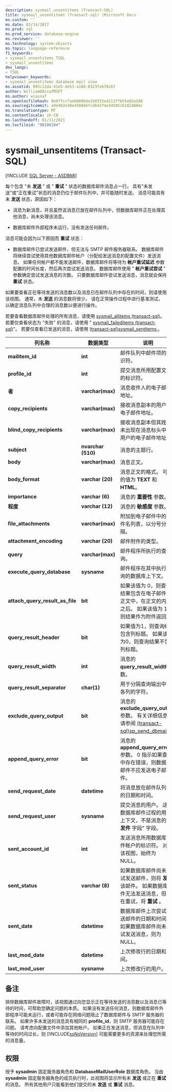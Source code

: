 ```yaml
---
description: sysmail_unsentitems (Transact-SQL)
title: sysmail_unsentitems (Transact-sql) |Microsoft Docs
ms.custom: ''
ms.date: 03/14/2017
ms.prod: sql
ms.prod_service: database-engine
ms.reviewer: ''
ms.technology: system-objects
ms.topic: language-reference
f1_keywords:
- sysmail_unsentitems_TSQL
- sysmail_unsentitems
dev_langs:
- TSQL
helpviewer_keywords:
- sysmail_unsentitems database mail view
ms.assetid: 993c12da-41e5-4e53-a188-0323feb70c67
author: WilliamDAssafMSFT
ms.author: wiassaf
ms.openlocfilehash: 0e8ffcc7ae60096de1b0355ed113ffb55e02e286
ms.sourcegitcommit: a9e982e30e458866fcd64374e3458516182d604c
ms.translationtype: MT
ms.contentlocale: zh-CN
ms.lasthandoff: 01/11/2021
ms.locfileid: "98100104"
---
```

# <a name="sysmail_unsentitems-transact-sql"></a>sysmail_unsentitems (Transact-SQL)
[!INCLUDE [SQL Server - ASDBMI](../../includes/applies-to-version/sql-asdbmi.md)]

  每个包含 "未 **发送** " 或 " **重试** " 状态的数据库邮件消息占一行。 具有“未发送”或“正在重试”状态的消息仍位于邮件队列中，并可能随时发送。 消息可能具有未 **发送** 状态，原因如下：  
  
-   消息为新消息，并且虽然该消息已放在邮件队列中，但数据库邮件正在处理其他消息，尚未处理该消息。  
  
-   数据库邮件外部程序未运行，没有发送任何邮件。  
  
 消息可能会因为以下原因而 **重试** 状态：  
  
-   数据库邮件已尝试发送邮件，但无法与 SMTP 邮件服务器联系。 数据库邮件将继续尝试使用其他数据库邮件帐户（分配给发送消息的配置文件）发送消息。 如果任何帐户都不能发送邮件，数据库邮件将等待为 **帐户重试延迟** 参数配置的时间长度，然后再次尝试发送消息。 数据库邮件使用 " **帐户重试尝试** " 参数确定尝试发送消息的次数。 只要数据库邮件尝试发送消息，消息就会保持 **重试** 状态。  
  
 如果要查看正在等待发送的消息数以及消息已在邮件队列中存在的时间，则请使用该视图。 通常，未 **发送** 的消息数将很少。 请在正常操作过程中进行基准测试，以确定消息队列中合理的消息数以便进行操作。  
  
 若要查看数据库邮件处理的所有消息，请使用 [sysmail_allitems &#40;transact-sql&#41;](../../relational-databases/system-catalog-views/sysmail-allitems-transact-sql.md)。 若要仅查看状态为 "失败" 的消息，请使用 " [sysmail_faileditems &#40;transact-sql&#41;](../../relational-databases/system-catalog-views/sysmail-faileditems-transact-sql.md)"。 若要仅查看已发送的消息，请使用 [&#40;transact-sql&#41;sysmail_sentitems ](../../relational-databases/system-catalog-views/sysmail-sentitems-transact-sql.md)。  
  
|列名称|数据类型|说明|  
|-----------------|---------------|-----------------|  
|**mailitem_id**|**int**|邮件队列中邮件项的标识符。|  
|**profile_id**|**int**|提交消息所用配置文件的标识符。|  
|**者**|**varchar(max)**|消息收件人的电子邮件地址。|  
|**copy_recipients**|**varchar(max)**|接收消息副本的用户的电子邮件地址。|  
|**blind_copy_recipients**|**varchar(max)**|接收消息副本但其姓名未出现在消息标头中的用户的电子邮件地址。|  
|**subject**|**nvarchar (510)**|消息的主题行。|  
|**body**|**varchar(max)**|消息正文。|  
|**body_format**|**varchar (20)**|消息正文的格式。 可能的值为 **TEXT** 和 **HTML**。|  
|**importance**|**varchar (6)**|消息的 **重要性** 参数。|  
|**程度**|**varchar (12)**|消息的 **敏感度** 参数。|  
|**file_attachments**|**varchar(max)**|附加到电子邮件中的文件名列表，以分号分隔。|  
|**attachment_encoding**|**varchar (20)**|邮件附件的类型。|  
|**query**|**varchar(max)**|邮件程序所执行的查询。|  
|**execute_query_database**|**sysname**|邮件程序在其中执行查询的数据库上下文。|  
|**attach_query_result_as_file**|**bit**|如果该值为 0，则查询结果包含在电子邮件的正文中，在正文的内容之后。 如果该值为 1，则结果作为附件返回。|  
|**query_result_header**|**bit**|如果值为1，则查询结果包含列标题。 如果该值为0，则查询结果不包括列标题。|  
|**query_result_width**|**int**|消息的 **query_result_width** 参数。|  
|**query_result_separator**|**char(1)**|用于分隔查询输出中的各列的字符。|  
|**exclude_query_output**|**bit**|消息的 **exclude_query_output** 参数。 有关详细信息，请参阅 [&#40;transact-sql&#41;sp_send_dbmail ](../../relational-databases/system-stored-procedures/sp-send-dbmail-transact-sql.md)。|  
|**append_query_error**|**bit**|消息的 **append_query_error** 参数。 0 指示如果查询中存在错误，则数据库邮件不应发送电子邮件。|  
|**send_request_date**|**datetime**|将消息放在邮件队列中的日期和时间。|  
|**send_request_user**|**sysname**|提交消息的用户。 这是数据库邮件过程的用户上下文，不是消息的 " **发件** 字段" 字段。|  
|**sent_account_id**|**int**|发送消息所用数据库邮件帐户的标识符。 对于该视图，始终为 NULL。|  
|**sent_status**|**varchar (8)**|如果数据库邮件尚未尝试发送邮件，则将 **发送** 该邮件。 如果数据库邮件无法发送消息，但正在重试，将 **重试** 。|  
|**sent_date**|**datetime**|数据库邮件上次尝试发送邮件的日期和时间。 如果数据库邮件尚未尝试发送消息，则为 NULL。|  
|**last_mod_date**|**datetime**|上次修改行的日期和时间。|  
|**last_mod_user**|**sysname**|上次修改行的用户。|  
  
## <a name="remarks"></a>备注  
 排除数据库邮件故障时，该视图通过向您显示正在等待发送的消息数以及消息已等待的时间，可帮助您确定问题的本质。 如果没有发送任何消息，则数据库邮件外部程序可能未运行，或者可能存在网络问题阻止了数据库邮件与 SMTP 服务器的联系。 如果许多未发送的消息具有相同的 **profile_id**，则 SMTP 服务器可能存在问题。 请考虑向配置文件中添加其他帐户。 如果正在发送消息，但消息在队列中等待的时间过长，则 [!INCLUDE[ssNoVersion](../../includes/ssnoversion-md.md)] 可能需要更多的资源来处理您所需的消息量。  
  
## <a name="permissions"></a>权限  
 授予 **sysadmin** 固定服务器角色和 **DatabaseMailUserRole** 数据库角色。 当由 **sysadmin** 固定服务器角色的成员执行时，此视图将显示所有未 **发送** 或正在 **重试** 的消息。 所有其他用户只能看到他们提交的未 **发送** 或 **重试** 消息。  
  
  
